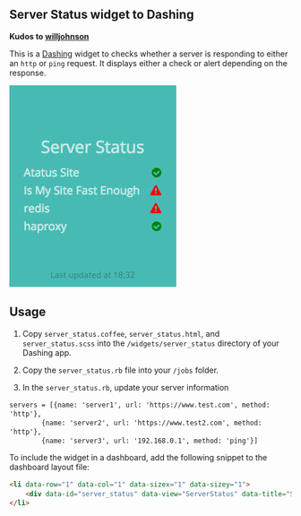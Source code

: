 ## Server Status widget to Dashing

**Kudos to [willjohnson](https://gist.github.com/willjohnson/6313986)**

This is a [Dashing](http://shopify.github.com/dashing) widget to checks whether a server is responding to either an `http` or `ping` request. It displays either a check or alert depending on the response.

![](https://raw.githubusercontent.com/atatus/dashing-server-status/master/preview.png)

## Usage

1. Copy `server_status.coffee`, `server_status.html`, and `server_status.scss` into the `/widgets/server_status` directory of your Dashing app.

2. Copy the `server_status.rb` file into your `/jobs` folder.

3. In the `server_status.rb`, update your server information

```
servers = [{name: 'server1', url: 'https://www.test.com', method: 'http'},
        {name: 'server2', url: 'https://www.test2.com', method: 'http'},
        {name: 'server3', url: '192.168.0.1', method: 'ping'}]
```

To include the widget in a dashboard, add the following snippet to the dashboard layout file:

```html
<li data-row="1" data-col="1" data-sizex="1" data-sizey="1">
    <div data-id="server_status" data-view="ServerStatus" data-title="Server Status"></div>
</li>
```

